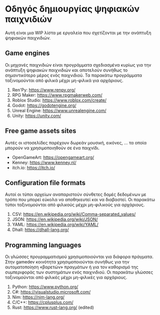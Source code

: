 # Οδηγός δημιουργίας ψηφιακών παιχνιδιών

Αυτή είναι μια WIP λίστα με εργαλεία
που σχετίζονται με την ανάπτυξη ψηφιακών παιχνιδιών.

## Game engines

Οι μηχανές παιχνιδιών είναι προγράμματα
σχεδιασμένα κυρίως για την ανάπτυξη ψηφιακών παιχνιδιών
και αποτελούν συνήθως το σημαντικότερο μέρος ενός παιχνιδιού.
Τα παρακάτω προγράμματα ταξινομούνται
από φιλικά μέχρι μη-φιλικά για αρχάριους.

1. Ren'Py: https://www.renpy.org/
2. RPG Maker: https://www.rpgmakerweb.com/
3. Roblox Studio: https://www.roblox.com/create/
4. Godot: https://godotengine.org/
5. Unreal Engine: https://www.unrealengine.com/
6. Unity: https://unity.com/

## Free game assets sites

Αυτές οι ιστοσελίδες παρέχουν
δωρεάν μουσική, εικόνες, ...
τα οποία μπορούν να χρησιμοποιηθούν σε ένα παιχνίδι.

* OpenGameArt: https://opengameart.org/
* Kenney: https://www.kenney.nl/
* itch.io: https://itch.io/

## Configuration file formats

Αυτοί οι τύποι αρχείων αναπαριστούν
σύνθετες δομές δεδομένων
με τρόπο που μπορεί εύκολα να αποθηκευτεί και να διαβαστεί.
Οι παρακάτω τύποι ταξινομούνται
από φιλικούς μέχρι μη-φιλικούς για αρχάριους.

1. CSV: https://en.wikipedia.org/wiki/Comma-separated_values/
2. JSON: https://en.wikipedia.org/wiki/JSON/
3. YAML: https://en.wikipedia.org/wiki/YAML/
4. Dhall: https://dhall-lang.org/

## Programming languages

Οι γλώσσες προγραμματισμού χρησιμοποιούνται
για διάφορα πράγματα.
Στην gamedev κοινότητα χρησιμοποιούνται
συνήθως για την αυτοματοποίηση «βαρετών» πραγμάτων
ή για τον καθορισμό της συμπεριφοράς των συστημάτων ενός παιχνιδιού.
Οι παρακάτω γλώσσες ταξινομούνται
από φιλικές μέχρι μη-φιλικές για αρχάριους.

1. Python: https://www.python.org/
2. C#: https://visualstudio.microsoft.com/
3. Nim: https://nim-lang.org/
4. C/C++: https://cplusplus.com/
5. Rust: https://www.rust-lang.org/ (edited)
